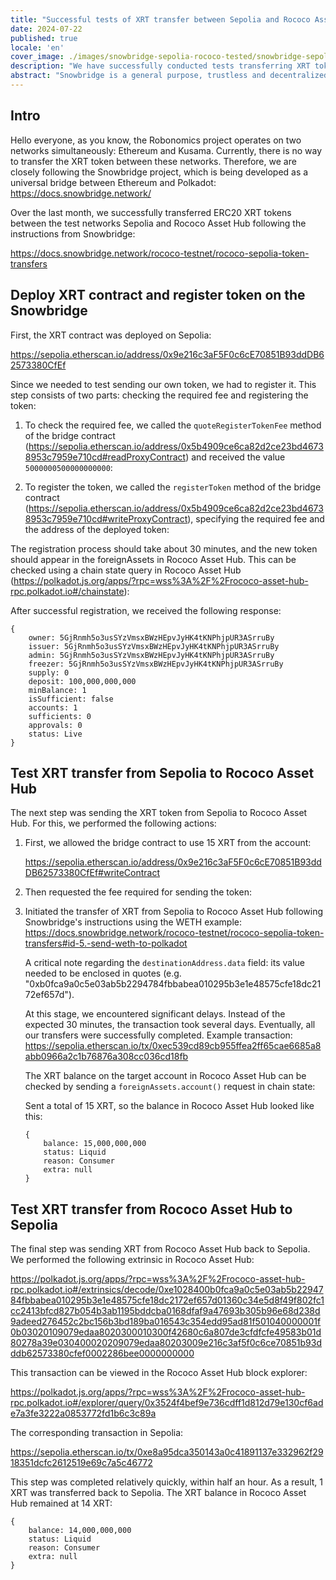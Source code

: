 ```yaml
---
title: "Successful tests of XRT transfer between Sepolia and Rococo Asset Hub via Snowbridge"
date: 2024-07-22
published: true
locale: 'en'
cover_image: ./images/snowbridge-sepolia-rococo-tested/snowbridge-sepolia-rococo-tested.png
description: "We have successfully conducted tests transferring XRT tokens between the Sepolia and Rococo Asset Hub networks using the Snowbridge protocol."
abstract: "Snowbridge is a general purpose, trustless and decentralized bridge between Polkadot and Ethereum."
---
```


## Intro

Hello everyone, as you know, the Robonomics project operates on two networks simultaneously: Ethereum and Kusama. Currently, there is no way to transfer the XRT token between these networks. Therefore, we are closely following the Snowbridge project, which is being developed as a universal bridge between Ethereum and Polkadot: https://docs.snowbridge.network/

Over the last month, we successfully transferred ERC20 XRT tokens between the test networks Sepolia and Rococo Asset Hub following the instructions from Snowbridge: 

https://docs.snowbridge.network/rococo-testnet/rococo-sepolia-token-transfers

## Deploy XRT contract and register token on the Snowbridge

First, the XRT contract was deployed on Sepolia: 

https://sepolia.etherscan.io/address/0x9e216c3aF5F0c6cE70851B93ddDB62573380CfEf

Since we needed to test sending our own token, we had to register it. This step consists of two parts: checking the required fee and registering the token:

1. To check the required fee, we called the `quoteRegisterTokenFee` method of the bridge contract (https://sepolia.etherscan.io/address/0x5b4909ce6ca82d2ce23bd46738953c7959e710cd#readProxyContract) and received the value `5000000500000000000`:
<rb-image zoom src="./images/snowbridge-sepolia-rococo-tested/quoteRegisterTokenFee.png" alt="quoteRegisterTokenFee" />

2. To register the token, we called the `registerToken` method of the bridge contract (https://sepolia.etherscan.io/address/0x5b4909ce6ca82d2ce23bd46738953c7959e710cd#writeProxyContract), specifying the required fee and the address of the deployed token:
<rb-image zoom src="./images/snowbridge-sepolia-rococo-tested/registerToken.png" alt="registerToken" />

The registration process should take about 30 minutes, and the new token should appear in the foreignAssets in Rococo Asset Hub. This can be checked using a chain state query in Rococo Asset Hub (https://polkadot.js.org/apps/?rpc=wss%3A%2F%2Frococo-asset-hub-rpc.polkadot.io#/chainstate):
<rb-image zoom src="./images/snowbridge-sepolia-rococo-tested/foreign_asset_query.png" alt="Check if token registered" />

After successful registration, we received the following response:
```
{
    owner: 5GjRnmh5o3usSYzVmsxBWzHEpvJyHK4tKNPhjpUR3ASrruBy
    issuer: 5GjRnmh5o3usSYzVmsxBWzHEpvJyHK4tKNPhjpUR3ASrruBy
    admin: 5GjRnmh5o3usSYzVmsxBWzHEpvJyHK4tKNPhjpUR3ASrruBy
    freezer: 5GjRnmh5o3usSYzVmsxBWzHEpvJyHK4tKNPhjpUR3ASrruBy
    supply: 0
    deposit: 100,000,000,000
    minBalance: 1
    isSufficient: false
    accounts: 1
    sufficients: 0
    approvals: 0
    status: Live
}
```

## Test XRT transfer from Sepolia to Rococo Asset Hub

The next step was sending the XRT token from Sepolia to Rococo Asset Hub. For this, we performed the following actions:

1. First, we allowed the bridge contract to use 15 XRT from the account: 

    https://sepolia.etherscan.io/address/0x9e216c3aF5F0c6cE70851B93ddDB62573380CfEf#writeContract
    <rb-image zoom src="./images/snowbridge-sepolia-rococo-tested/xrt_approve_snowbridge_as_spender.png" alt="Approve XRT spender" />

2. Then requested the fee required for sending the token:
    <rb-image zoom src="./images/snowbridge-sepolia-rococo-tested/quoteSendTokenFee.png" alt="quoteSendTokenFee" />

3.  Initiated the transfer of XRT from Sepolia to Rococo Asset Hub following Snowbridge's instructions using the WETH example: https://docs.snowbridge.network/rococo-testnet/rococo-sepolia-token-transfers#id-5.-send-weth-to-polkadot
    
    A critical note regarding the `destinationAddress.data` field: its value needed to be enclosed in quotes (e.g. "0xb0fca9a0c5e03ab5b2294784fbbabea010295b3e1e48575cfe18dc2172ef657d").

    At this stage, we encountered significant delays. Instead of the expected 30 minutes, the transaction took several days. Eventually, all our transfers were successfully completed.
    Example transaction: https://sepolia.etherscan.io/tx/0xec539cd89cb955ffea2ff65cae6685a8abb0966a2c1b76876a308cc036cd18fb

    The XRT balance on the target account in Rococo Asset Hub can be checked by sending a `foreignAssets.account()` request in chain state:
    <rb-image zoom src="./images/snowbridge-sepolia-rococo-tested/example_of_foreignAssets_account.png" alt="Example of foreignAssets.account" />

    Sent a total of 15 XRT, so the balance in Rococo Asset Hub looked like this:
    ```
    {
        balance: 15,000,000,000
        status: Liquid
        reason: Consumer
        extra: null
    }
    ```

## Test XRT transfer from Rococo Asset Hub to Sepolia 

The final step was sending XRT from Rococo Asset Hub back to Sepolia. We performed the following extrinsic in Rococo Asset Hub: 

https://polkadot.js.org/apps/?rpc=wss%3A%2F%2Frococo-asset-hub-rpc.polkadot.io#/extrinsics/decode/0xe1028400b0fca9a0c5e03ab5b2294784fbbabea010295b3e1e48575cfe18dc2172ef657d01360c34e5d8f49f802fc1cc2413bfcd827b054b3ab1195bddcba0168dfaf9a47693b305b96e68d238d9adeed276452c2bc156b3bd189ba016543c354edd95ad81f501040000001f0b03020109079edaa8020300010300f42680c6a807de3cfdfcfe49583b01d80278a39e030400020209079edaa80203009e216c3af5f0c6ce70851b93dddb62573380cfef0002286bee0000000000

This transaction can be viewed in the Rococo Asset Hub block explorer: 

https://polkadot.js.org/apps/?rpc=wss%3A%2F%2Frococo-asset-hub-rpc.polkadot.io#/explorer/query/0x3524f4bef9e736cdff1d812d79e130cf6ade7a3fe3222a0853772fd1b6c3c89a

The corresponding transaction in Sepolia:

https://sepolia.etherscan.io/tx/0xe8a95dca350143a0c41891137e332962f2918351dcfc2612519e69c7a5c46772

This step was completed relatively quickly, within half an hour. As a result, 1 XRT was transferred back to Sepolia. The XRT balance in Rococo Asset Hub remained at 14 XRT:

```
{
    balance: 14,000,000,000
    status: Liquid
    reason: Consumer
    extra: null
}
```